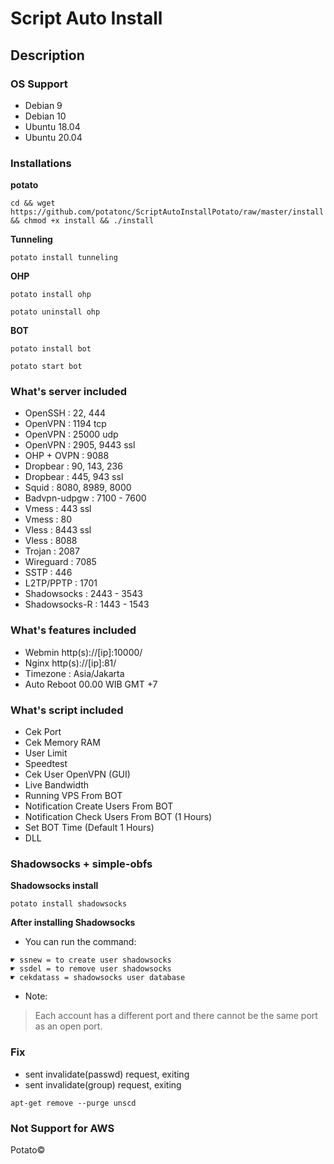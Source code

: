 # Script Auto Install

## Description

### OS Support
* Debian 9
* Debian 10
* Ubuntu 18.04
* Ubuntu 20.04

### Installations
**potato**
```
cd && wget https://github.com/potatonc/ScriptAutoInstallPotato/raw/master/install && chmod +x install && ./install
```
**Tunneling**
```
potato install tunneling
```
**OHP**
```
potato install ohp
```
```
potato uninstall ohp
```
**BOT**
```
potato install bot
```
```
potato start bot
```

### What's server included
* OpenSSH          : 22, 444
* OpenVPN          : 1194 tcp
* OpenVPN          : 25000 udp
* OpenVPN          : 2905, 9443 ssl
* OHP + OVPN       : 9088
* Dropbear         : 90, 143, 236
* Dropbear         : 445, 943 ssl
* Squid            : 8080, 8989, 8000
* Badvpn-udpgw     : 7100 - 7600
* Vmess            : 443 ssl
* Vmess            : 80
* Vless            : 8443 ssl
* Vless            : 8088
* Trojan           : 2087
* Wireguard        : 7085
* SSTP             : 446
* L2TP/PPTP        : 1701
* Shadowsocks      : 2443 - 3543
* Shadowsocks-R    : 1443 - 1543

### What's features included
* Webmin http(s)://[ip]:10000/
* Nginx http(s)://[ip]:81/
* Timezone : Asia/Jakarta
* Auto Reboot 00.00 WIB GMT +7

### What's script included
* Cek Port
* Cek Memory RAM
* User Limit
* Speedtest
* Cek User OpenVPN (GUI)
* Live Bandwidth
* Running VPS From BOT
* Notification Create Users From BOT
* Notification Check Users From BOT (1 Hours)
* Set BOT Time (Default 1 Hours)
* DLL

### Shadowsocks + simple-obfs
**Shadowsocks install**
```
potato install shadowsocks
```
**After installing Shadowsocks**
* You can run the command:
```
☛ ssnew = to create user shadowsocks
☛ ssdel = to remove user shadowsocks
☛ cekdatass = shadowsocks user database
```
* Note:
> Each account has a different port and there cannot be the same port as an open port.

### Fix
* sent invalidate(passwd) request, exiting
* sent invalidate(group) request, exiting
```
apt-get remove --purge unscd
```

### Not Support for AWS


Potato©
